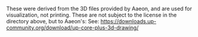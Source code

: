 These were derived from the 3D files provided by Aaeon, and are used for visualization, not printing.
These are not subject to the license in the directory above, but to Aaeon's:
See: https://downloads.up-community.org/download/up-core-plus-3d-drawing/
